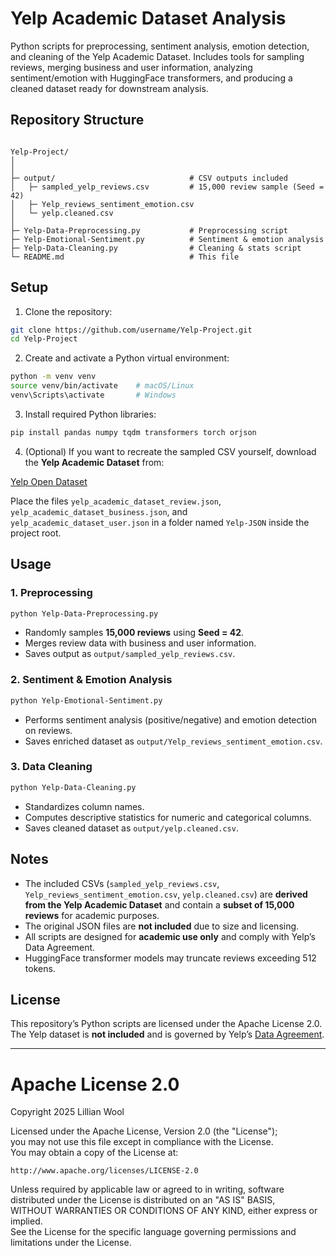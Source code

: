 
# Yelp Academic Dataset Analysis

Python scripts for preprocessing, sentiment analysis, emotion detection, and cleaning of the Yelp Academic Dataset. Includes tools for sampling reviews, merging business and user information, analyzing sentiment/emotion with HuggingFace transformers, and producing a cleaned dataset ready for downstream analysis.

## Repository Structure

```

Yelp-Project/
│
│
├─ output/                              # CSV outputs included
│   ├─ sampled_yelp_reviews.csv         # 15,000 review sample (Seed = 42)
│   ├─ Yelp_reviews_sentiment_emotion.csv
│   └─ yelp.cleaned.csv
│
├─ Yelp-Data-Preprocessing.py           # Preprocessing script
├─ Yelp-Emotional-Sentiment.py          # Sentiment & emotion analysis
├─ Yelp-Data-Cleaning.py                # Cleaning & stats script
└─ README.md                            # This file

````

## Setup

1. Clone the repository:

```bash
git clone https://github.com/username/Yelp-Project.git
cd Yelp-Project
````

2. Create and activate a Python virtual environment:

```bash
python -m venv venv
source venv/bin/activate    # macOS/Linux
venv\Scripts\activate       # Windows
```

3. Install required Python libraries:

```bash
pip install pandas numpy tqdm transformers torch orjson
```

4. (Optional) If you want to recreate the sampled CSV yourself, download the **Yelp Academic Dataset** from:

[Yelp Open Dataset](https://www.yelp.com/dataset)

Place the files `yelp_academic_dataset_review.json`, `yelp_academic_dataset_business.json`, and `yelp_academic_dataset_user.json` in a folder named `Yelp-JSON` inside the project root.

## Usage

### 1. Preprocessing

```bash
python Yelp-Data-Preprocessing.py
```

* Randomly samples **15,000 reviews** using **Seed = 42**.
* Merges review data with business and user information.
* Saves output as `output/sampled_yelp_reviews.csv`.

### 2. Sentiment & Emotion Analysis

```bash
python Yelp-Emotional-Sentiment.py
```

* Performs sentiment analysis (positive/negative) and emotion detection on reviews.
* Saves enriched dataset as `output/Yelp_reviews_sentiment_emotion.csv`.

### 3. Data Cleaning

```bash
python Yelp-Data-Cleaning.py
```

* Standardizes column names.
* Computes descriptive statistics for numeric and categorical columns.
* Saves cleaned dataset as `output/yelp.cleaned.csv`.

## Notes

* The included CSVs (`sampled_yelp_reviews.csv`, `Yelp_reviews_sentiment_emotion.csv`, `yelp.cleaned.csv`) are **derived from the Yelp Academic Dataset** and contain a **subset of 15,000 reviews** for academic purposes.
* The original JSON files are **not included** due to size and licensing.
* All scripts are designed for **academic use only** and comply with Yelp’s Data Agreement.
* HuggingFace transformer models may truncate reviews exceeding 512 tokens.

## License

This repository’s Python scripts are licensed under the Apache License 2.0.  
The Yelp dataset is **not included** and is governed by Yelp’s [Data Agreement](https://www.yelp.com/dataset).

---

# Apache License 2.0

Copyright 2025 Lillian Wool

Licensed under the Apache License, Version 2.0 (the "License");  
you may not use this file except in compliance with the License.  
You may obtain a copy of the License at:

    http://www.apache.org/licenses/LICENSE-2.0

Unless required by applicable law or agreed to in writing, software  
distributed under the License is distributed on an "AS IS" BASIS,  
WITHOUT WARRANTIES OR CONDITIONS OF ANY KIND, either express or implied.  
See the License for the specific language governing permissions and  
limitations under the License.
```


